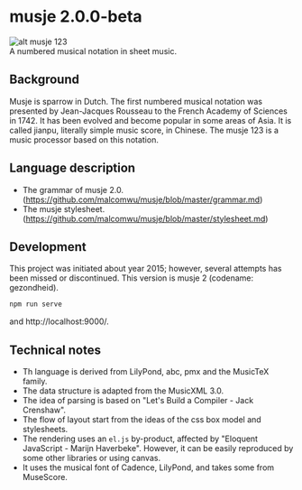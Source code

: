 # musje 2.0.0-beta

![alt musje 123](https://github.com/malcomwu/musje/blob/master/dist/assets/musje123-64x64.jpg)
<br>
A numbered musical notation in sheet music.

## Background
Musje is sparrow in Dutch. The first numbered musical notation was
presented by Jean-Jacques Rousseau to the French Academy of
Sciences in 1742. It has been evolved and become popular in some
areas of Asia. It is called jianpu, literally simple music score, in Chinese.
The musje 123 is a music processor based on this notation.

## Language description

- The grammar of musje 2.0. (https://github.com/malcomwu/musje/blob/master/grammar.md)
- The musje stylesheet. (https://github.com/malcomwu/musje/blob/master/stylesheet.md)

## Development
This project was initiated about year 2015; however, several attempts
has been missed or discontinued.
This version is musje 2 (codename: gezondheid).

```sh
npm run serve
```

and http://localhost:9000/.

## Technical notes
- Th language is derived from LilyPond, abc, pmx and the MusicTeX family.
- The data structure is adapted from the MusicXML 3.0.
- The idea of parsing is based on "Let's Build a Compiler - Jack Crenshaw".
- The flow of layout start from the ideas of the css box model and stylesheets.
- The rendering uses an `el.js` by-product, affected by
  "Eloquent JavaScript - Marijn Haverbeke".
  However, it can be easily reproduced by some other libraries or using canvas.
- It uses the musical font of Cadence, LilyPond, and takes some from MuseScore.
